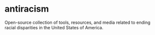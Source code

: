 # antiracism
Open-source collection of tools, resources, and media related to ending racial disparities in the United States of America. 
